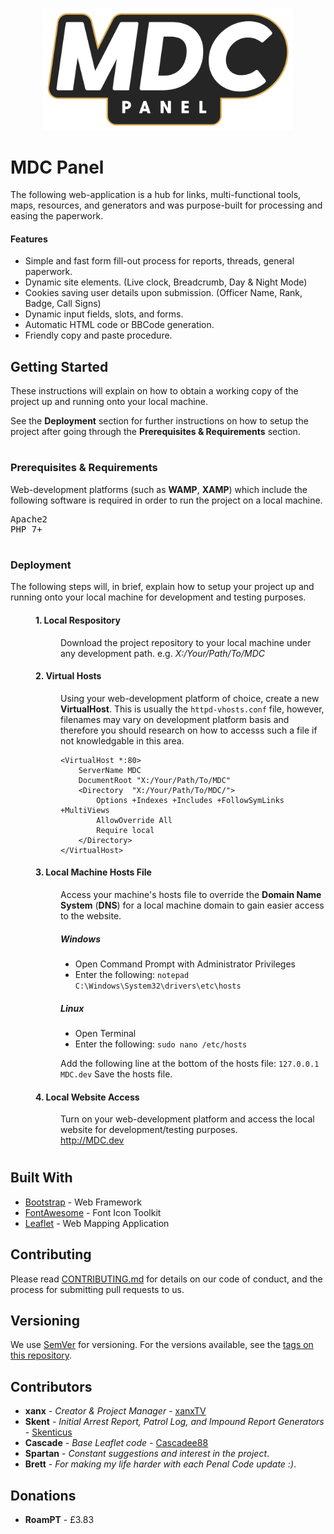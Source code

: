 <p align="center">
  <img width="400px" src="https://raw.githubusercontent.com/CXDezign/MDC-Panel/9422146d3c4d902c141ad16b97c029f885bc3892/images/MDC-Panel.svg">
</p>

# MDC Panel
The following web-application is a hub for links, multi-functional tools, maps, resources, and generators and was purpose-built for processing and easing the paperwork.

#### Features
* Simple and fast form fill-out process for reports, threads, general paperwork.
* Dynamic site elements. (Live clock, Breadcrumb, Day & Night Mode)
* Cookies saving user details upon submission. (Officer Name, Rank, Badge, Call Signs)
* Dynamic input fields, slots, and forms.
* Automatic HTML code or BBCode generation.
* Friendly copy and paste procedure.

## Getting Started
These instructions will explain on how to obtain a working copy of the project up and running onto your local machine.

See the <b>Deployment</b> section for further instructions on how to setup the project after going through the <b>Prerequisites & Requirements</b> section.

#
### Prerequisites & Requirements
Web-development platforms (such as <b>WAMP</b>, <b>XAMP</b>) which include the following software is required in order to run the project on a local machine.
<pre>Apache2
PHP 7+</pre>

#
### Deployment
The following steps will, in brief, explain how to setup your project up and running onto your local machine for development and testing purposes.
<dl><dd>
	
#### 1. Local Respository

<dl>
  <dd>Download the project repository to your local machine under any development path. e.g. <i>X:/Your/Path/To/MDC</i></dd>
</dl>

#### 2. Virtual Hosts

<dl>
  <dd>Using your web-development platform of choice, create a new <b>VirtualHost</b>. This is usually the <code>httpd-vhosts.conf</code> file, however, filenames may vary on development platform basis and therefore you should research on how to accesss such a file if not knowledgable in this area.</dd>
<dd>
	
```
<VirtualHost *:80>
	ServerName MDC
	DocumentRoot "X:/Your/Path/To/MDC"
	<Directory  "X:/Your/Path/To/MDC/">
		Options +Indexes +Includes +FollowSymLinks +MultiViews
		AllowOverride All
		Require local
	</Directory>
</VirtualHost>
```
	
</dd>
</dl>

#### 3. Local Machine Hosts File

<dl>
	<dd>Access your machine's hosts file to override the <b>Domain Name System</b> (<b>DNS</b>) for a local machine domain to gain easier access to the website.</dd>

<dd>

##### Windows

* Open Command Prompt with Administrator Privileges
* Enter the following: <code>notepad C:\Windows\System32\drivers\etc\hosts</code>
</dd>

<dd>

##### Linux

* Open Terminal
* Enter the following: <code>sudo nano /etc/hosts</code>
</dd>

<dd>Add the following line at the bottom of the hosts file: <code>127.0.0.1 MDC.dev</code>
Save the hosts file.</dd>
</dl>

#### 4. Local Website Access

<dl>
<dd>Turn on your web-development platform and access the local website for development/testing purposes.</dd>
<dd><a href="http://MDC.dev">http://MDC.dev</a></dd>
</dl>
</dd>
</dl>

#

## Built With

* [Bootstrap](https://getbootstrap.com/) - Web Framework
* [FontAwesome](https://fontawesome.com/) - Font Icon Toolkit
* [Leaflet](https://leafletjs.com/) - Web Mapping Application

## Contributing

Please read [CONTRIBUTING.md](CONTRIBUTING.md) for details on our code of conduct, and the process for submitting pull requests to us.

## Versioning

We use [SemVer](http://semver.org/) for versioning. For the versions available, see the [tags on this repository](https://github.com/xanxTV/MDC-Panel/tags). 

## Contributors

* **xanx** - *Creator & Project Manager* - [xanxTV](https://github.com/xanxTV)
* **Skent** - *Initial Arrest Report, Patrol Log, and Impound Report Generators* - [Skenticus](https://github.com/Skenticus)
* **Cascade** - *Base Leaflet code* - [Cascadee88](https://github.com/Cascadee88)
* **Spartan** - *Constant suggestions and interest in the project*.
* **Brett** - *For making my life harder with each Penal Code update :)*.

## Donations

* **RoamPT** - £3.83

